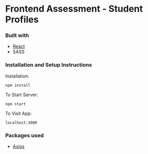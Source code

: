 # Frontend Assessment - Student Profiles

### Built with

- [React](https://reactjs.org/)
- SASS

### Installation and Setup Instructions

Installation:

    npm install

To Start Server:

    npm start

To Visit App:

    localhost:3000

### Packages used

- [Axios](https://www.npmjs.com/package/axios)
